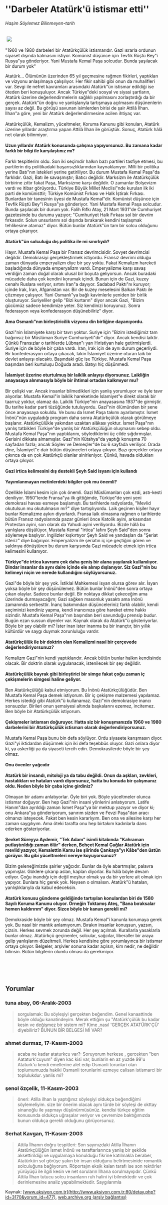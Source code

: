 # ''Darbeler Atatürk'ü istismar etti''

*Haşim Söylemez Bilinmeyen-tarih*

<div>
 <font>
  <img border="0" height="1" src="/web/20050124192241im_/http://www.aksiyon.com.tr/images/blank.gif"/>
 </font>
 <font class="content">
  <p>
   <img border="0" hspace="5" src="http://web.archive.org/web/20050124192241im_/http://www.aksiyon.com.tr/resim/466/24.jpg" vspace="5"/>
  </p>
 </font>
 <font class="content">
  "1960 ve 1980 darbeleri bir Atatürkçülük istismarıdır. Gazi ısrarla ordunun siyaset dışında kalmasını istiyor. Komünist düşünce için Tevfik Rüştü Bey"i Rusya"ya gönderiyor. Yani Mustafa Kemal Paşa solcudur. Bunda şaşılacak bir durum yok"
 </font>
 <br/>
 <p>
  <font class="content">
   Atatürk... Ölümünün üzerinden 65 yıl geçmesine rağmen fikirleri, yaptıkları ve vizyonu anlaşılmaya çalışılıyor. Her fikir sahibi gibi onun da muhalifleri var. Sevgi ile nefret kavramları arasındaki Atatürk"ün istismar edildiği ise öteden beri konuşuluyor. Ancak Türkiye"deki sosyal ve siyasi şartların, Atatürk üzerine değerlendirmelerin sağlıklı yapılmasını zorlaştırdığı da bir gerçek. Atatürk"ün doğru ve yanlışlarıyla tartışmaya açılmasını düşünenlerin sayısı az değil. Bu görüşü savunan isimlerden birisi de şair Attilâ İlhan. İlhan"a göre, yeni bir Atatürk değerlendirmesine acilen ihtiyaç var.
   <br>
    <br>
     Atatürkçülük, Kemalizm, yüceltmeler, Koruma Kanunu gibi konuları, Atatürk üzerine yıllardır araştırma yapan Attilâ İlhan ile görüştük. Sonuç, Atatürk hâlâ net olarak bilinmiyor.
     <br>
      <br>
       <b>
        Uzun yıllardır Atatürk konusunda çalışma yapıyorsunuz. Bu zamana kadar farklı bir bilgi ile karşılaştınız mı?
       </b>
       <br/>
       <br/>
       Farklı tespitlerim oldu. Son iki seçimdir halkın bazı partileri tasfiye etmesi, bu partilerin dış politikadaki başarısızlıklarından kaynaklanıyor. Milli bir politika yerine Batı"nın istekleri yerine getiriliyor. Bu durum Mustafa Kemal Paşa"da farklıdır. Gazi, Batı ile savaşmıştır; Batıcı değildir. Marksizm ile Atatürkçülük birbirine zıttır fakat Paşa, Marksizme karşı değildir. O zamanlar Bolşevizm vardı ve itibar görüyordu. Türkiye Büyük Millet Meclisi"nde kurulan ilk iki parti de komünisttir; Türkiye Komünist Fırkası ve Halk İştirak Fırkası. Bunlardan bir tanesinin üyesi de Mustafa Kemal"dir. Komünist düşünce için Tevfik Rüştü Bey"i Rusya"ya gönderiyor. Yani Mustafa Kemal Paşa solcudur. Bunda şaşılacak bir durum yok. Falih Rıfkı Atay, 21 Mart 1931"de Cumhuriyet gazetesinde bu durumu yazıyor; "Cumhuriyet Halk Fırkası sol bir devrim fırkasıdır. Solun unsurlarını sol dışında bırakarak kendini taşlaşmak tehlikesine atamaz" diyor. Bütün bunlar Atatürk"ün tam bir solcu olduğunu ortaya çıkarıyor.
       <br/>
       <br/>
       <b>
        Atatürk"ün solculuğu dış politika ile mi sınırlıydı?
        <br/>
       </b>
       <br/>
       Hayır. Mustafa Kemal Paşa bir Fransız devrimcisidir. Sovyet devrimcisi değildir. Demokrasiyi gerçekleştirmek istiyordu. Fransız devrimi olduğu zaman dünyada emperyalizm diye bir şey yoktu. Fakat Kemalizm hareketi başladığında dünyada emperyalizm vardı. Emperyalizme karşı savaş verdiğin zaman doğal olarak ulusal bir boyuta geliyorsun. Ancak buradaki mücadele daha çok kendini korumak içindi. Bunun için de Gazi, kuzey cenahı Ruslara veriyor, sırtını İran"a dayıyor. Sadabad Paktı"nı kuruyor; içinde Irak, İran, Afganistan var. Bir de kuzey meselesini Balkan Paktı ile çözmeye çalışıyor. Yani Osmanlı"ya bağlı kavimlerle yeniden bir birlik oluşturuyor. Suriyeliler gelip "Bizi kurtarın" diyor ancak Gazi, "Bizim gücümüz sadece kendimize yeter. Siz kendinizi koruyunuz. Sonra federasyon veya konfederasyon düşünebiliriz" diyor.
       <br/>
       <br/>
       <b>
        Ama Osmanlı"nın birleştiricilik vizyonu din birliğine dayanıyordu.
        <br/>
       </b>
       <br/>
       Gazi"nin İslamiyete karşı bir tavrı yoktur. Suriye için "Bizim istediğimiz tam bağımsız bir Müslüman Suriye Cumhuriyeti"dir" diyor. Ancak kendisi laiktir. Çünkü Fransızlar o tarihlerde Lübnan"ı yarı Hıristiyan hale getirmişlerdi. Suriye için de böyle bir çaba vardı. İran, Irak için de aynı durum geçerliydi. Bir konfederasyon ortaya çıkacak, lakin İslamiyet üzerine oturan laik bir devlet anlayışı olacaktı. Başındaki güç ise Türkiye. Mustafa Kemal Paşa başından beri kurtuluşu Doğuda aradı. Batıyı hiç düşünmedi.
       <br/>
       <br/>
       <b>
        İslamiyet üzerine oturtulmuş bir laiklik anlayışı diyorsunuz. Laikliğin anayasaya alınmasıyla böyle bir ihtimal ortadan kalkmıyor mu?
        <br/>
       </b>
       <br/>
       Bir çelişki var. Ancak insanlar bilmedikleri için yanlış yorumluyor ve öyle tavır alıyorlar. Mustafa Kemal"in laiklik hareketinde İslamiyet"e direkt olarak bir taarruz yoktur, olamaz da. Laiklik Türkiye"nin anayasasına 1937"de girmiştir. Bu tarihe kadar parti tüzüğünde tutuluyordu. Gazi"nin ölümünden bir sene önce anayasaya sokuldu. Ve bunu da İsmet Paşa takımı ayarlamıştır. İsmet İnönü"nün uyguladığı program daha sonra Atatürkçülük olarak görülmeye başlanır. Atatürkçülükle yakından uzaktan alâkası yoktur. İsmet Paşa"nın yanlış tatbikleri Türkiye"de yanlış bir Atatürkçülüğün oluşmasını sebep oldu. Mustafa Kemal Paşa"nın yaptıklarını, söylediklerini üç cilde sığdırmışlar. Gerisini dikkate almamışlar. Gazi"nin Kütahya"da yaptığı konuşma 70 sayfadan fazla; ancak Söylev ve Demeçler"de bu 6 sayfada veriliyor. Orada dine, İslamiyet"e dair bütün düşünceleri ortaya çıkıyor. Bazı gerçekler ortaya çıkınca da en çok Atatürkçü olanlar sinirleniyor. Çünkü, havada oldukları ortaya çıkıyor.
       <br/>
       <br/>
       <b>
        Gazi irtica kelimesini dış destekli Şeyh Said isyanı için kullandı
       </b>
       <br/>
       <br/>
       <b>
        Yayımlanmayan metinlerdeki bilgiler çok mu önemli?
        <br/>
       </b>
       <br/>
       Özellikle İslami kesim için çok önemli. Gazi Müslümanları çok ezdi, astı-kesti deniliyor. 1950"lerde Fransa"ya ilk gittiğimde, Türkiye"de yeni yeni demokrasi havası esmeye başlamıştı. Bu tarihlerde radyolarda, "Mevlid okutulsun mu okutulmasın mı?" diye tartışılıyordu. Laik geçinen kişiler hayır bunlar Kemalizme aykırı diyorlardı. Fransa laik olmasına rağmen o tarihlerde bütün Fransız radyolarında pazar günleri önce Katolik ayini, arkasından Protestan ayini, son olarak da Yahudi ayini veriliyordu. Bizde hâlâ bu yanlışlara düşülüyor. Mustafa Kemal "irtica" lafını Şeyh Said"den sonra söylemeye başlıyor. İngilizler kışkırtıyor Şeyh Said ve yandaşları da "Şeriat isteriz" diye bağırıyor. Emperyalizm ile şeriatın iç içe geçtiğini gören ve saldırıya dönüştüren bu durum karşısında Gazi mücadele etmek için irtica kelimesini kullanıyor.
       <br/>
       <br/>
       <b>
        Türkiye"de irtica kavramı çok daha geniş bir alana yayılarak kullanılıyor. Dindar insanlar da aynı daire içinde ele alınıp dışlanıyor. Siz Gazi"nin bu kelimeyi niçin ve nerede kullandığını söylüyorsunuz.
        <br/>
       </b>
       <br/>
       Gazi"de böyle bir şey yok. İstiklal Mahkemesi isyan olursa görev alır.  İsyan yoksa böyle bir şey düşünülemez. Bütün bunlar İnönü"den sonra ortaya çıkan olaylar. Sadece bunlar değil. Bir noktaya dikkat çekeceğim ama üzerinde durmayacağım; Gazi sağken masonluk yasaktı ama İnönü zamanında serbesttir. İnanç bakımından düşünceleriniz farklı olabilir, kendi seçiminizi kendiniz yapma, kendi inancınıza göre hareket etme hakkı sizindir. Mustafa Kemal Paşa"nın başından beri savunduğu prensip budur. Bugün ezan sussun diyenler var. Kaynak olarak da Atatürk"ü gösteriyorlar. Böyle bir şey olabilir mi? İster inan ister inanma bu bir inançtır, bin yıllık kültürdür ve saygı duymak zorunluluğu vardır.
       <br/>
       <br/>
       <b>
        Atatürkçülük ile bir doktrin olan Kemalizmi nasıl bir çerçevede değerlendiriyorsunuz?
        <br/>
       </b>
       <br/>
       Kemalizm Gazi"nin kendi yaptıklarıdır. Ancak bütün bunlar halkın kendisinde olacak. Bir doktrin olarak uygulanacak, istenilecek bir şey değildir.
       <br/>
       <br/>
       <b>
        Atatürkçülük bayrak gibi birleştirici bir simge fakat çoğu zaman iç çekişmelerin simgesi haline geliyor.
        <br/>
       </b>
       <br/>
       Ben Atatürkçülüğü kabul etmiyorum. Bu İnönü Atatürkçülüğüdür. Ben Mustafa Kemal Paşa demek istiyorum. Bir iç çekişme malzemesi yapılamaz. Herkes istediği gibi Atatürk"ü kullanamaz. Gazi"nin demokrasiye inancı sonsuzdur. Birileri onun şemsiyesi altında başkalarını ezemez, incitemez. Ben böyle bir Atatürkçülük istiyorum.
       <br/>
       <br/>
       <b>
        Çekişmeler istismarı doğuruyor. Hatta siz bir konuşmanızda 1960 ve 1980 darbelerini bir Atatürkçülük istismarı olarak değerlendiriyorsunuz.
        <br/>
       </b>
       <br/>
       Mustafa Kemal Paşa bunu bin defa söylüyor. Ordu siyasete karışmasın diyor. Gazi"yi iktidardan düşürmek için iki defa teşebbüs oluyor. Gazi onlara diyor ki, ya askerliği ya da siyaseti tercih edin. Demokrasilerde böyle bir şey olmaz.
       <br/>
       <br/>
       <b>
        Onu övenler yağcıdır
        <br/>
        <br/>
        Atatürk bir insandı, mitoloji ya da tabu değildi. Onun da aşkları, zevkleri, hastalıkları ve hataları vardı diyorsunuz, hatta bu konuda bir çalışmanız oldu. Neden böyle bir çaba içine girdiniz?
        <br/>
       </b>
       <br/>
       Olmayan bir adamı anlatıyorlar. Öyle biri yok. Böyle yüceltmeler olunca istismar doğuyor. Ben hep Gazi"nin insani yönlerini anlatıyorum. Latife Hanım"dan ayrıldığı zaman İsmet Paşa"ya bir mektup yazıyor ve diyor ki; onu Ankara"ya gönderiyorum, sanırım sizden ve Fevzi Paşa"dan aracı olmanızı isteyecek. Fakat ben kesin kararlıyım. Ben ona ve ailesine karşı her zaman saygılıyım. Ama öteki tarafta onu hep birtakım kadınlarla dans ederken gösteriyorlar.
       <br/>
       <br/>
       <b>
        Şevket Süreyya Aydemir, "Tek Adam" isimli kitabında "Kahraman putlaştırıldığı zaman ölür" derken, Behçet Kemal Çağlar Atatürk için mevlid yazıyor, Kemalettin Kamu ise şiirinde Çankaya"yı Kâbe"den üstün görüyor. Bu gibi yüceltmeleri nereye koyuyorsunuz?
        <br/>
       </b>
       <br/>
       Bizim geleneğimizde şairler yağcıdır. Bunlar da öyle abartmışlar, palavra yapmışlar. Göklere çıkarıp aslan, kaplan diyorlar. Bu hâlâ böyle devam ediyor. Çoğu inandığı için değil meşhur olmak ya da bir yerlere ait olmak için yapıyor. Bunlara hiç gerek yok. Neysen o olmalısın. Atatürk"ü hataları, yanlışlıklarıyla da kabul edeceksin.
       <br/>
       <br/>
       <b>
        Atatürk konusu gündeme geldiğinde tartışılan konulardan biri de 1580 Sayılı Koruma Kanunu oluyor. Örneğin Toktamış Ateş, "Bana bıraksalar hemen kaldırırım" diyor. Sizce böyle bir kanun gerekli mi?
        <br/>
       </b>
       <br/>
       Demokraside böyle bir şey olmaz. Mustafa Kemal"i kanunla korumaya gerek yok. Bu nasıl bir mantık anlamıyorum. Bırakın insanlar konuşsun, yazsın, çizsin. Herkes sevmek zorunda değil. Her şey açılmalı. Kurallarla yasaklarla bunlar olmaz. Atatürkçü geçinenler, solcular, sağcılar, liberaller bir araya gelip yanlışlarını düzeltmeli. Herkes kendisine göre yorumlayınca bir istismar ortaya çıkıyor. Belgeler, arşivler sonuna kadar açılsın, kim nedir, ne değildir bilinsin. Bütün bilgilerin olumlu olması da gerekmiyor.
       <br/>
      </br>
     </br>
    </br>
   </br>
  </font>
 </p>
</div>


## Yorumlar

### tuna abay, 06-Aralık-2003
> sorgulamak: 
> Bu söyleşiyi gerçekten beğendim. Genel kanaattinde böyle olduğu kanatindeyim. Merak ettiğim şu "Atatürk'çülük bu kadar kesin ve değişmez  bir sistem mi? Kime ,nasıl 'GERÇEK ATATÜRK'ÇÜ' diyebiliriz? BUNUN BİR BELGESİ Mİ VAR?

### ahmet durmaz, 17-Kasım-2003
> acaba ne kadar ataturkcu var?: 
> Soruyorum herkese , gercekten "ben Aataturk'cuyum" diyen kac kisi var, bunlarin en az yuzde 99'u Ataturk'u kendi emellerine alet edip Osmanli torunlari olan toplumumuzda hakiki Osmanli torunlarini ezmeye calisan istismarci bir toplulukdur. yanlis mi?

### şenol özçelik, 11-Kasım-2003
> öneri: 
> Atilla ilhan la yaptığınız söyleşiyi oldukça beğendiğimi söylemeliyim. size bir önerim olacak aynı türde bir söyleşi de okttay sinanoğlu ile yapmayı düşünürmüsünüz. kendisi türkçe eğitim konusunda oldukça uğraşalar veriyor  ve çevremize baktığımızda bunun oldukça gerekli olduğunu görüyorsunuz.

### Serhat Kavgan, 11-Kasım-2003
> Attila İlhanın doğru tespitleri: 
> Son sayınızdaki Atilla İlhanın Atatürkçülüğün İsmet İnönü ve taraftarlarınca yanlış bir şekilde aksettirildiği ve uygulamaya konulduğu fikrine katılmakla beraber, Atatürkün sol görüşe yakın bir insan olduğunu belirtmesinide romantik solculuğuna bağlıyorum. Röportajın eksik kalan tarafı ise son rektörler yürüyüşü ile ilgili kesin ve net soruların İlhana sorulmayışıdır. Çünkü Attila İlhan tutucu solcu insanların ruh halini iyi bilmektedir ve çok derinlemesine analiz yapabilmektedir. Saygılarımla

Kaynak: [www.aksiyon.com.tr](http://www.aksiyon.com.tr:80/detay.php?id=3170&yorum_id=477), [web.archive.org (arşiv bağlantısı)](http://web.archive.org/web/20050124192241/http://www.aksiyon.com.tr:80/detay.php?id=3170&yorum_id=477)
